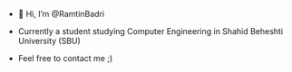 - 👋 Hi, I’m @RamtinBadri
- Currently a student studying Computer Engineering
in Shahid Beheshti University (SBU)

- Feel free to contact me ;)
<!---
RamtinBadri/RamtinBadri is a ✨ special ✨ repository because its `README.md` (this file) appears on your GitHub profile.
You can click the Preview link to take a look at your changes.
--->
